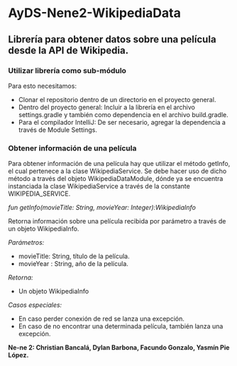 # AyDS-Nene2-WikipediaData
## Librería para obtener datos sobre una película desde la API de Wikipedia.

### Utilizar librería como sub-módulo
Para esto necesitamos:
* Clonar el repositorio dentro de un directorio en el proyecto general.
* Dentro del proyecto general: Incluir a la librería en el archivo settings.gradle y también como dependencia en el archivo build.gradle.
* Para el compilador IntelliJ: De ser necesario, agregar la dependencia a través de Module Settings.

### Obtener información de una película 
Para obtener información de una película hay que utilizar el método getInfo, el cual pertenece a la clase WikipediaService. 
Se debe hacer uso de dicho método a través del objeto WikipediaDataModule, dónde ya se encuentra instanciada la clase WikipediaService a través de la constante WIKIPEDIA_SERVICE. 

*fun getInfo(movieTitle: String, movieYear: Integer):WikipediaInfo*

Retorna información sobre una película recibida por parámetro a través de un objeto WikipediaInfo. 

*Parámetros:*
* movieTitle: String, título de la película.
* movieYear : String, año de la película.

*Retorna:*
* Un objeto WikipediaInfo

*Casos especiales:*
* En caso perder conexión de red se lanza una excepción. 
* En caso de no encontrar una determinada película, también lanza una excepción. 

**Ne-ne 2: Christian Bancalá, Dylan Barbona, Facundo Gonzalo, Yasmín Pie López.**